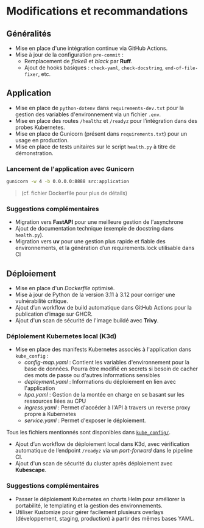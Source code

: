 # Modifications et recommandations

## Généralités

- Mise en place d'une intégration continue via GitHub Actions.
- Mise à jour de la configuration `pre-commit` :
    - Remplacement de *flake8* et *black* par **Ruff**.
    - Ajout de hooks basiques : `check-yaml`, `check-docstring`, `end-of-file-fixer`, etc.

## Application

- Mise en place de `python-dotenv` dans `requirements-dev.txt` pour la gestion des variables d'environnement via un fichier `.env`.
- Mise en place des routes `/healthz` et `/readyz` pour l’intégration dans des probes Kubernetes.
- Mise en place de Gunicorn (présent dans `requirements.txt`) pour un usage en production.
- Mise en place de tests unitaires sur le script `health.py` à titre de démonstration.

### Lancement de l'application avec Gunicorn

```bash
gunicorn -w 4 -b 0.0.0.0:8888 src:application
```
> (cf. fichier Dockerfile pour plus de détails)

### Suggestions complémentaires

- Migration vers __FastAPI__ pour une meilleure gestion de l'asynchrone
- Ajout de documentation technique (exemple de docstring dans `health.py`).
- Migration vers __uv__ pour une gestion plus rapide et fiable des environnements, et la génération d’un requirements.lock utilisable dans CI

## Déploiement

- Mise en place d'un _Dockerfile_ optimisé.
- Mise à jour de Python de la version 3.11 à 3.12 pour corriger une vulnérabilité critique.
- Ajout d’un workflow de build automatique dans GitHub Actions pour la publication d’image sur GHCR.
- Ajout d'un scan de sécurité de l'image buildé avec __Trivy__.

### Déploiement Kubernetes local (K3d)

- Mise en place des manifests Kubernetes associés à l'application dans `kube_config` :
    - _config-map.yaml_ : Contient les variables d'environnement pour la base de données. Pourra être modifié en secrets si besoin de cacher des mots de passe ou d'autres informations sensibles
    - _deployment.yaml_ : Informations du déploiement en lien avec l'application
    - _hpa.yaml_ : Gestion de la montée en charge en se basant sur les ressources liées au CPU
    - _ingress.yaml_ : Permet d'accéder à l'API à travers un reverse proxy propre à Kubernetes
    - _service.yaml_ : Permet d'exposer le déploiement.

Tous les fichiers mentionnés sont disponibles dans [`kube_config/`](kube_config/).
- Ajout d’un workflow de déploiement local dans K3d, avec vérification automatique de l’endpoint `/readyz` via un _port-forward_ dans le pipeline CI.
- Ajout d'un scan de sécurité du cluster après déploiement avec __Kubescape__.

### Suggestions complémentaires

- Passer le déploiement Kubernetes en charts Helm pour améliorer la portabilité, le templating et la gestion des environnements.
- Utiliser Kustomize pour gérer facilement plusieurs overlays (développement, staging, production) à partir des mêmes bases YAML.
